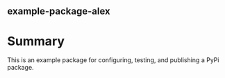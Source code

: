 example-package-alex
--------------------

# Summary

This is an example package for configuring, testing, and publishing a PyPi package.
